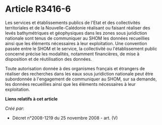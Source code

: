 # Article R3416-6

Les services et établissements publics de l'Etat et des collectivités territoriales et de la Nouvelle-Calédonie réalisant ou
faisant réaliser des levés bathymétriques et géophysiques dans les zones sous juridiction nationale sont tenus de communiquer
au SHOM les données recueillies ainsi que les éléments nécessaires à leur exploitation. Une convention passée entre le SHOM
et le service, la collectivité ou l'établissement public concerné précise les modalités, notamment financières, de mise à
disposition et de réutilisation des données.

Toute autorisation donnée à des organismes français et étrangers de réaliser des recherches dans les eaux sous juridiction
nationale peut être subordonnée à l'engagement de communiquer au SHOM, sur sa demande, les données recueillies ainsi que les
éléments nécessaires à leur exploitation.

**Liens relatifs à cet article**

_Créé par_:

  - Décret n°2008-1219 du 25 novembre 2008 - art. (V)
